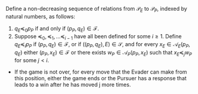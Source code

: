Define a non-decreasing sequence of relations from $\mathcal{P}_E$ to $\mathcal{P}_P$, indexed by natural
numbers, as follows:

1. $q_E \preceq_0 p_P$ if and only if $(p_P, q_E) \in \mathcal{F}$.
2. Suppose $\preceq_0, \preceq_1, \ldots \preceq_{i-1}$ have all been defined for some $i \geq 1$.  Define $q_E \preceq_i p_P$ if $(p_P, q_E) \in \mathcal{F}$, or if $((p_P, q_E), E) \in
    \mathcal{S}$,  and for every $x_E \in \mathcal{A}_E(p_P, q_E)$ either $(p_P, x_E) \in \mathcal{F}$ or there exists $w_P \in \mathcal{A}_P(p_P, x_E)$ such that  $x_E \preceq_j  w_P$ for some $j< i$.

- If the game is not over, for every move that the Evader can make from this position, either the game ends or the Pursuer has a response that leads to a win after he has moved j more times.

